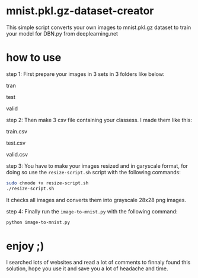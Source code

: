 # mnist.pkl.gz-dataset-creator
This simple script converts your own images to mnist.pkl.gz dataset to train your model for DBN.py from deeplearning.net

# how to use
step 1: First prepare your images in 3 sets in 3 folders like below:

tran

test

valid

step 2: Then make 3 csv file containing your classess. I made them like this:

train.csv

test.csv

valid.csv

step 3: You have to make your images resized and in garyscale format, for doing so use the `resize-script.sh` script with the following commands: 

```bash
sudo chmode +x resize-script.sh
./resize-script.sh
```
It checks all images and converts them into grayscale 28x28 png images. 

step 4: Finally run the `image-to-mnist.py` with the following command:

```bash
python image-to-mnist.py

```

# enjoy ;)

I searched lots of websites and read a lot of comments to finnaly found this solution, hope you use it and save you a lot of headache and time.
